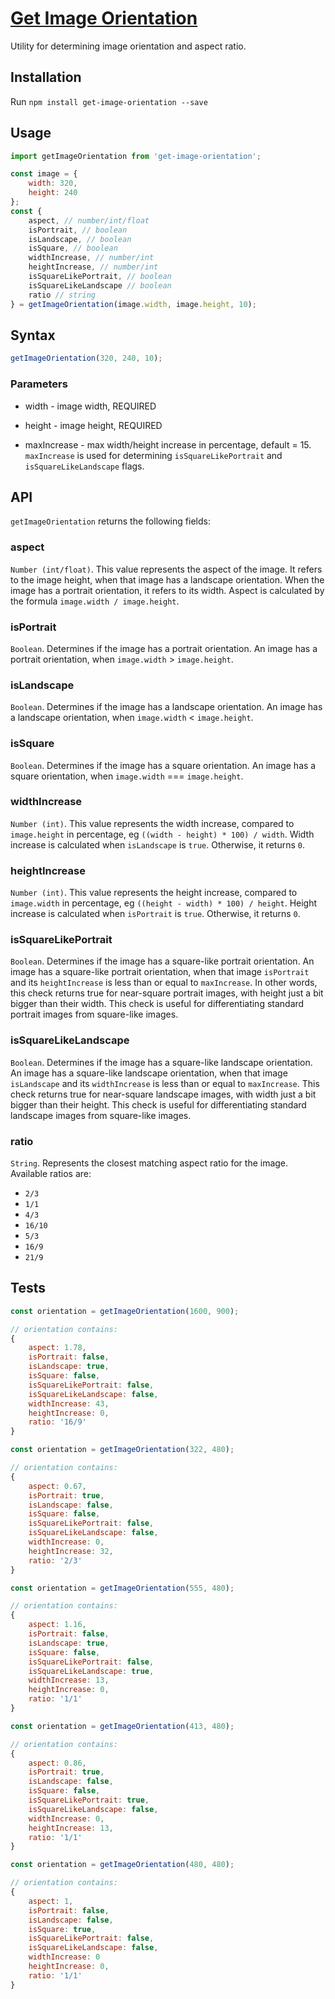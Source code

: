 <!-- Name -->
<a href="https://github.com/nevendyulgerov/get-image-orientation">
    <h1>
        Get Image Orientation
    </h1>
</a>

<p>Utility for determining image orientation and aspect ratio.</p>


## Installation

Run `npm install get-image-orientation --save`

## Usage

```javascript
import getImageOrientation from 'get-image-orientation';

const image = {
    width: 320,
    height: 240
};
const {
    aspect, // number/int/float
    isPortrait, // boolean
    isLandscape, // boolean
    isSquare, // boolean
    widthIncrease, // number/int
    heightIncrease, // number/int
    isSquareLikePortrait, // boolean
    isSquareLikeLandscape // boolean
    ratio // string
} = getImageOrientation(image.width, image.height, 10);
```

## Syntax

```javascript
getImageOrientation(320, 240, 10);
```

### Parameters

- width - image width, REQUIRED

- height - image height, REQUIRED

- maxIncrease - max width/height increase in percentage, default = 15. `maxIncrease` is used for determining `isSquareLikePortrait` and `isSquareLikeLandscape` flags.

## API
`getImageOrientation` returns the following fields:

### aspect
`Number (int/float)`. This value represents the aspect of the image. It refers to the image height, when that image has a landscape orientation. When the image has a portrait orientation, it refers to its width. Aspect is calculated by the formula `image.width / image.height`.

### isPortrait

`Boolean`. Determines if the image has a portrait orientation. An image has a portrait orientation, when `image.width` > `image.height`.

### isLandscape

`Boolean`. Determines if the image has a landscape orientation. An image has a landscape orientation, when `image.width` < `image.height`.

### isSquare

`Boolean`. Determines if the image has a square orientation. An image has a square orientation, when `image.width` === `image.height`.

### widthIncrease

`Number (int)`. This value represents the width increase, compared to `image.height` in percentage, eg `((width - height) * 100) / width`. Width increase is calculated when `isLandscape` is `true`. Otherwise, it returns `0`.

### heightIncrease

`Number (int)`. This value represents the height increase, compared to `image.width` in percentage, eg `((height - width) * 100) / height`. Height increase is calculated when `isPortrait` is `true`. Otherwise, it returns `0`.

### isSquareLikePortrait

`Boolean`. Determines if the image has a square-like portrait orientation. An image has a square-like portrait orientation, when that image `isPortrait` and its `heightIncrease` is less than or equal to `maxIncrease`. In other words, this check returns true for near-square portrait images, with height just a bit bigger than their width. This check is useful for differentiating standard portrait images from square-like images.

### isSquareLikeLandscape

`Boolean`. Determines if the image has a square-like landscape orientation. An image has a square-like landscape orientation, when that image `isLandscape` and its `widthIncrease` is less than or equal to `maxIncrease`. This check returns true for near-square landscape images, with width just a bit bigger than their height. This check is useful for differentiating standard landscape images from square-like images.

### ratio
`String`. Represents the closest matching aspect ratio for the image. Available ratios are:

- `2/3`
- `1/1`
- `4/3`
- `16/10`
- `5/3`
- `16/9`
- `21/9`

## Tests


```javascript
const orientation = getImageOrientation(1600, 900);

// orientation contains:
{
    aspect: 1.78,
    isPortrait: false,
    isLandscape: true,
    isSquare: false,
    isSquareLikePortrait: false,
    isSquareLikeLandscape: false,
    widthIncrease: 43,
    heightIncrease: 0,
    ratio: '16/9'
}
```

```javascript
const orientation = getImageOrientation(322, 480);

// orientation contains:
{
    aspect: 0.67,
    isPortrait: true,
    isLandscape: false,
    isSquare: false,
    isSquareLikePortrait: false,
    isSquareLikeLandscape: false,
    widthIncrease: 0,
    heightIncrease: 32,
    ratio: '2/3'
}
```

```javascript
const orientation = getImageOrientation(555, 480);

// orientation contains:
{
    aspect: 1.16,
    isPortrait: false,
    isLandscape: true,
    isSquare: false,
    isSquareLikePortrait: false,
    isSquareLikeLandscape: true,
    widthIncrease: 13,
    heightIncrease: 0,
    ratio: '1/1'
}
```

```javascript
const orientation = getImageOrientation(413, 480);

// orientation contains:
{
    aspect: 0.86,
    isPortrait: true,
    isLandscape: false,
    isSquare: false,
    isSquareLikePortrait: true,
    isSquareLikeLandscape: false,
    widthIncrease: 0,
    heightIncrease: 13,
    ratio: '1/1'
}
```

```javascript
const orientation = getImageOrientation(480, 480);

// orientation contains:
{
    aspect: 1,
    isPortrait: false,
    isLandscape: false,
    isSquare: true,
    isSquareLikePortrait: false,
    isSquareLikeLandscape: false,
    widthIncrease: 0
    heightIncrease: 0,
    ratio: '1/1'
}
```


